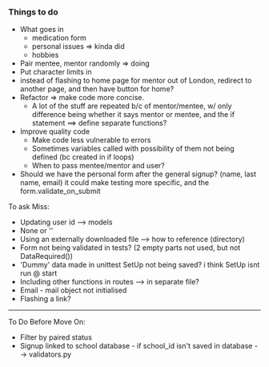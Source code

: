 ### Things to do ###
* What goes in 
    - medication form
    - personal issues => kinda did
    - hobbies
* Pair mentee, mentor randomly => doing
* Put character limits in
* instead of flashing to home page for mentor out of London, redirect to another page, and then have button for home?
* Refactor => make code more concise. 
    - A lot of the stuff are repeated b/c of mentor/mentee, w/ only difference being 
whether it says mentor or mentee, and the if statement ==> define separate functions?
* Improve quality code
    - Make code less vulnerable to errors
    - Sometimes variables called with possibility of them not being defined (bc created in if loops)
    - When to pass mentee/mentor and user? 
* Should we have the personal form after the general signup? (name, last name, email)
it could make testing more specific, and the form.validate_on_submit

To ask Miss:
* Updating user id --> models
* None or ''
* Using an externally downloaded file --> how to reference (directory)
* Form not being validated in tests? (2 empty parts not used, but not DataRequired())
* 'Dummy' data made in unittest SetUp not being saved? i think SetUp isnt run @ start
* Including other functions in routes --> in separate file?
* Email - mail object not initialised 
* Flashing a link?

------------------------------------------------------------
To Do Before Move On:
* Filter by paired status
* Signup linked to school database - if school_id isn't saved in database --> validators.py

    

